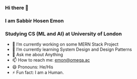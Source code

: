 ### Hi there 👋
### I am Sabbir Hosen Emon
### Studying CS (ML and AI) at University of London



- 🔭 I’m currently working on some MERN Stack Project
- 🌱 I’m currently learning System Design and Design Patterns
- 💬 Ask me about Anything
- 📫 How to reach me: emon@omega.ac
- 😄 Pronouns: He/His
- ⚡ Fun fact: I am a Human.

